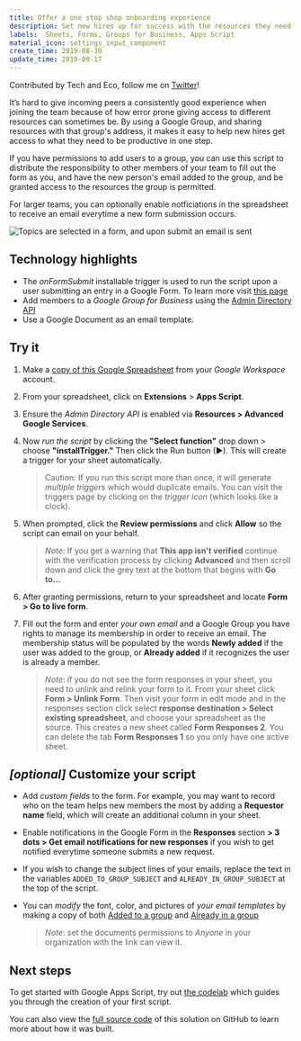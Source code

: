 ```yaml
---
title: Offer a one stop shop onboarding experience
description: Set new hires up for success with the resources they need.
labels:  Sheets, Forms, Groups for Business, Apps Script
material_icon: settings_input_component
create_time: 2019-08-30
update_time: 2019-09-17
---
```

Contributed by Tech and Eco, follow me on
[Twitter](https://twitter.com/TechandEco)!

It’s hard to give incoming peers a consistently good experience when joining
the team because of how error prone giving access to different resources can
sometimes be. By using a Google Group, and sharing resources with that group's
address, it makes it easy to help new hires get access to what they need to be
productive in one step.

If you have permissions to add users to a group, you
can use this script to distribute the responsibility to other members of your
team to fill out the form as you, and have the new person's email added to
the group, and be granted access to the resources the group is permitted.

For larger teams, you can optionally enable notficiations in the spreadsheet
to receive an email everytime a new form submission occurs.

![Topics are selected in a form, and upon submit an email is sent](https://cdn.jsdelivr.net/gh/googleworkspace/solutions@main/group-membership-form/demo.gif)

## Technology highlights

- The _onFormSubmit_ installable trigger is used to run the script upon
  a user submitting an entry in a Google Form. To learn more visit
  [this page](https://developers.google.com/apps-script/reference/script/form-trigger-builder#onFormSubmit())
- Add members to a _Google Group for Business_ using the
  [Admin Directory API](https://developers.google.com/apps-script/advanced/admin-sdk-directory)
- Use a Google Document as an email template.

## Try it

1. Make a [copy of this Google Spreadsheet](https://docs.google.com/spreadsheets/d/1MH_cyvP_0DVTsQ0A606Tx3vuQU_2kjpbDCs_AhRH1lA/copy) from your _Google Workspace_ account.
1. From your spreadsheet, click on **Extensions** <span aria-label="and then">></span> **Apps Script**.
1. Ensure the _Admin Directory API_ is enabled via
   **Resources > Advanced Google Services**.
1. Now _run the script_ by clicking the **"Select function"** drop down >
   choose **"installTrigger."** Then click the Run button (►).
   This will create a trigger for your sheet automatically.

   > Caution: If you run this script more than once, it will generate
   > _multiple triggers_ which would duplicate emails. You can visit the
   > triggers page by clicking on the _trigger icon_ (which looks like a
   > clock).

1. When prompted, click the **Review permissions** and click **Allow** so the
   script can email on your behalf.

   > _Note_: If you get a warning that **This app isn't verified** continue
   > with the verification process by clicking **Advanced** and then scroll
   > down and click the grey text at the bottom that begins with **Go to...**

1. After granting permissions, return to your spreadsheet and locate
   **Form > Go to live form**.
1. Fill out the form and enter *your own email* and a Google Group you have
   rights to manage its membership in order to receive an email.
   The membership status will be populated by the words **Newly added** if the
   user was added to the group, or **Already added** if it recognizes the user
   is already a member.
   > _Note_: if you do not see the form responses in your sheet, you need to
   > unlink and relink your form to it. From your sheet click
   > **Form > Unlink Form**. Then visit your form in edit mode and in the
   > responses section click select
   > **response destination > Select existing spreadsheet**, and choose
   > your spreadsheet as the source. This creates a new sheet called
   > **Form Responses 2**. You can delete the tab **Form Responses 1**
   > so you only have one active sheet.

## _[optional]_ Customize your script

- Add _custom fields_ to the form. For example, you may want
  to record who on the team helps new members the most by adding a
  **Requestor name** field, which will create an additional column in your
  sheet.

- Enable notifications in the Google Form in the
  **Responses** section **> 3 dots > Get email notifications for new responses**
  if you wish to get notified everytime someone submits a new request.

- If you wish to change the subject lines of your emails, replace
  the text in the variables `ADDED_TO_GROUP_SUBJECT` and
  `ALREADY_IN_GROUP_SUBJECT` at the top of the script.

- You can _modify_ the font, color, and pictures of
  _your email templates_ by making a copy of both
  [Added to a group](https://docs.google.com/document/d/1-ajkkIP8gUWqMcnpXhkqwlM_2Y18USLdJ-pFZdDEZ70/edit?usp=sharing) and [Already in a group](https://docs.google.com/document/d/11AO7vwk6179ohuxGO_NXSoDB0m_H5e-5XEtwiWRVNOM/edit?usp=sharing)
  > _Note_: set the documents permissions to _Anyone_ in your organization with
  > the link can view it.

## Next steps

To get started with Google Apps Script, try out [the codelab][codelab]
which guides you through the creation of your first script.

You can also view the [full source code][github] of this solution on GitHub to
learn more about how it was built.

[codelab]: https://codelabs.developers.google.com/codelabs/apps-script-intro
[github]: https://github.com/googleworkspace/solutions/blob/main/group-membership-form
